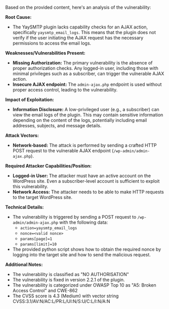 Based on the provided content, here's an analysis of the vulnerability:

**Root Cause:**

*   The YaySMTP plugin lacks capability checks for an AJAX action, specifically `yaysmtp_email_logs`. This means that the plugin does not verify if the user initiating the AJAX request has the necessary permissions to access the email logs.

**Weaknesses/Vulnerabilities Present:**

*   **Missing Authorization:** The primary vulnerability is the absence of proper authorization checks. Any logged-in user, including those with minimal privileges such as a subscriber, can trigger the vulnerable AJAX action.
*   **Insecure AJAX endpoint:** The `admin-ajax.php` endpoint is used without proper access control, leading to the vulnerability.

**Impact of Exploitation:**

*   **Information Disclosure:**  A low-privileged user (e.g., a subscriber) can view the email logs of the plugin. This may contain sensitive information depending on the content of the logs, potentially including email addresses, subjects, and message details.

**Attack Vectors:**

*   **Network-based:** The attack is performed by sending a crafted HTTP POST request to the vulnerable AJAX endpoint (`/wp-admin/admin-ajax.php`).

**Required Attacker Capabilities/Position:**

*   **Logged-in User:** The attacker must have an active account on the WordPress site. Even a subscriber-level account is sufficient to exploit this vulnerability.
*   **Network Access:** The attacker needs to be able to make HTTP requests to the target WordPress site.

**Technical Details:**

*   The vulnerability is triggered by sending a POST request to `/wp-admin/admin-ajax.php` with the following data:
    *   `action=yaysmtp_email_logs`
    *   `nonce=<valid nonce>`
    *   `params[page]=1`
    *   `params[limit]=10`
*   The provided python script shows how to obtain the required nonce by logging into the target site and how to send the malicious request.

**Additional Notes:**
*   The vulnerability is classified as "NO AUTHORISATION"
*   The vulnerability is fixed in version 2.2.1 of the plugin.
*   The vulnerability is categorized under OWASP Top 10 as "A5: Broken Access Control" and CWE-862
*   The CVSS score is 4.3 (Medium) with vector string CVSS:3.1/AV:N/AC:L/PR:L/UI:N/S:U/C:L/I:N/A:N